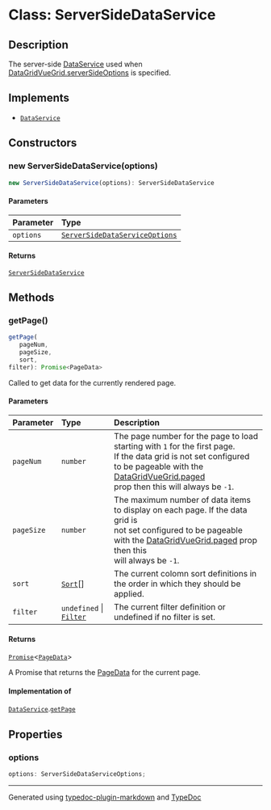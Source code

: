 # Class: ServerSideDataService

## Description

The server-side [DataService](../interfaces/DataService.md) used when [DataGridVueGrid.serverSideOptions](../DataGridVueGrid/README.md#serversideoptions) is specified.

## Implements

- [`DataService`](../interfaces/DataService.md)

## Constructors

### new ServerSideDataService(options)

```ts
new ServerSideDataService(options): ServerSideDataService
```

#### Parameters

| Parameter | Type |
| :------ | :------ |
| `options` | [`ServerSideDataServiceOptions`](../interfaces/ServerSideDataServiceOptions.md) |

#### Returns

[`ServerSideDataService`](ServerSideDataService.md)

## Methods

### getPage()

```ts
getPage(
   pageNum, 
   pageSize, 
   sort, 
filter): Promise<PageData>
```

Called to get data for the currently rendered page.

#### Parameters

| Parameter | Type | Description |
| :------ | :------ | :------ |
| `pageNum` | `number` | The page number for the page to load starting with `1` for the first page.<br />If the data grid is not set configured to be pageable with the [DataGridVueGrid.paged](../DataGridVueGrid/README.md#paged)<br />prop then this will always be `-1`. |
| `pageSize` | `number` | The maximum number of data items to display on each page. If the data grid is<br />not set configured to be pageable with the [DataGridVueGrid.paged](../DataGridVueGrid/README.md#paged) prop then this<br />will always be `-1`. |
| `sort` | [`Sort`](../interfaces/Sort.md)[] | The current colomn sort definitions in the order in which they should be applied. |
| `filter` | `undefined` \| [`Filter`](../interfaces/Filter.md) | The current filter definition or undefined if no filter is set. |

#### Returns

[`Promise`]( https://developer.mozilla.org/en-US/docs/Web/JavaScript/Reference/Global_Objects/Promise )\<[`PageData`](../interfaces/PageData.md)\>

A Promise that returns the [PageData](../interfaces/PageData.md) for the current page.

#### Implementation of

[`DataService`](../interfaces/DataService.md).[`getPage`](../interfaces/DataService.md#getpage)

## Properties

### options

```ts
options: ServerSideDataServiceOptions;
```

***

Generated using [typedoc-plugin-markdown](https://www.npmjs.com/package/typedoc-plugin-markdown) and [TypeDoc](https://typedoc.org/)
